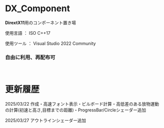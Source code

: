 # DX_Component

**DirextX11**用のコンポーネント置き場

使用言語 ： ISO C++17

使用ツール ： Visual Studio 2022 Community

### 自由に利用、再配布可

<br>

# 更新履歴

2025/03/22 作成・高速フォント表示・ビルボード計算・高低差のある放物運動の計算(初速と高さ,目標までの距離)・ProgressBar/Circleシェーダー追加

2025/03/27 アウトラインシェーダー追加